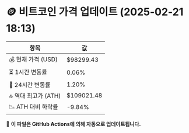 # 🪙 비트코인 가격 업데이트 (2025-02-21 18:13)

| 항목                | 값 |
|--------------------|----------------|
| 💰 현재 가격 (USD) | $98299.43 |
| ⏳ 1시간 변동률    | 0.06% |
| 📆 24시간 변동률   | 1.20% |
| 🔝 역대 최고가 (ATH) | $109021.48 |
| 📉 ATH 대비 하락률 | -9.84% |

🔄 **이 파일은 GitHub Actions에 의해 자동으로 업데이트됩니다.**

